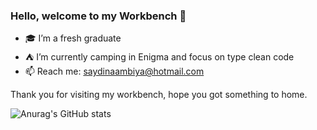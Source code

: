 ### Hello, welcome to my Workbench 👋

- :mortar_board: I’m a fresh graduate
- :tent: I’m currently camping in Enigma and focus on type clean code
- 📫 Reach me: saydinaambiya@hotmail.com

Thank you for visiting my workbench, hope you got something to home.

![Anurag's GitHub stats](https://github-readme-stats.vercel.app/api?username=saydinaambiya&show_icons=true&theme=radical&hide_border=true&custom_title=Farmer%20Stats&hide=[(stars,prs,issues,contribs)])
